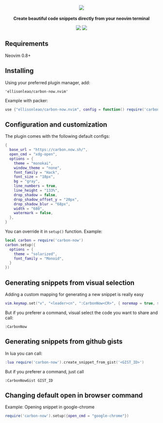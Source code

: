 <h1 align="center">
  <img src="https://i.postimg.cc/0QL5cs9T/carbonvim.jpg" />
</h1>

<div align="center">
  <p><strong>Create beautiful code snippets directly from your neovim terminal</strong></p>
  <img src="https://img.shields.io/badge/Made%20with%20Lua-blueviolet.svg?style=for-the-badge&logo=lua" />
  <img src="https://img.shields.io/github/actions/workflow/status/ellisonleao/carbon-now.nvim/default.yml?style=for-the-badge" />
</div>

## Requirements

Neovim 0.8+

## Installing

Using your preferred plugin manager, add:

```
'ellisonleao/carbon-now.nvim'
```

Example with packer:

```lua
use {"ellisonleao/carbon-now.nvim", config = function() require('carbon-now').setup() end}
```

## Configuration and customization

The plugin comes with the following default configs:

```lua
{
  base_url = "https://carbon.now.sh/",
  open_cmd = "xdg-open",
  options = {
    theme = "monokai",
    window_theme = "none",
    font_family = "Hack",
    font_size = "18px",
    bg = "gray",
    line_numbers = true,
    line_height = "133%",
    drop_shadow = false,
    drop_shadow_offset_y = "20px",
    drop_shadow_blur = "68px",
    width = "680",
    watermark = false,
  },
}
```

You can override it in `setup()` function. Example:

```lua
local carbon = require('carbon-now')
carbon.setup({
  options = {
    theme = "solarized",
    font_family = "Monoid",
  }
})
```

## Generating snippets from visual selection

Adding a custom mapping for generating a new snippet is really easy

```lua
vim.keymap.set("v", "<leader>cn", ":CarbonNow<CR>", { noremap = true, silent = true})
```

But if you preferer a command, visual select the code you want to share and call:

```
:CarbonNow
```

## Generating snippets from github gists

In lua you can call:

```lua
:lua require('carbon-now').create_snippet_from_gist('<GIST_ID>')
```

But if you preferer a command, just call

```
:CarbonNowGist GIST_ID
```

## Changing default open in browser command

Example: Opening snippet in google-chrome

```lua
require('carbon-now').setup({open_cmd = "google-chrome"})
```
